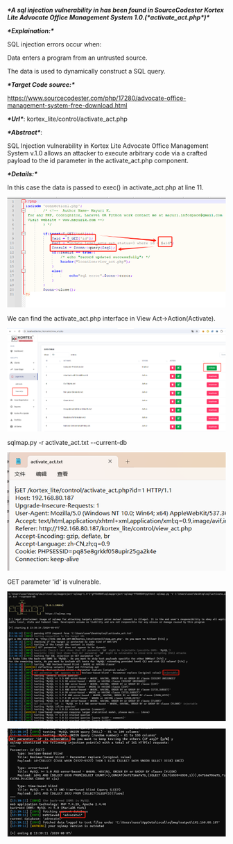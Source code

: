 ***\*A sql injection vulnerability in has been found in SourceCodester Kortex Lite Advocate Office Management System 1.0.(\****activate_act.php***\*)\****

***\*Explaination:\****

SQL injection errors occur when:

Data enters a program from an untrusted source.

The data is used to dynamically construct a SQL query.

***\*Target Code source:\****

https://www.sourcecodester.com/php/17280/advocate-office-management-system-free-download.html

 

***\*Url\****:  kortex_lite/control/activate_act.php

***\*Abstract\****:

SQL Injection vulnerability in Kortex Lite Advocate Office Management System v.1.0 allows an attacker to execute arbitrary code via a crafted payload to the id parameter in the activate_act.php component.

***\*Details:\****

In this case the data is passed to exec() in activate_act.php at line 11.

![1](img/1.png)

 

We can find the activate_act.php interface in View Act->Action(Activate).

![2](img/2.png)



sqlmap.py -r activate_act.txt --current-db

![3](img/3.png)

 

GET parameter 'id' is vulnerable.

![4](img/4.png)

![5](img/5.png)